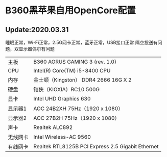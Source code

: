 # B360黑苹果自用OpenCore配置




## Update:2020.03.31
睡眠正常，Wi-Fi正常，2.5G网卡正常，蓝牙正常，USB接口正常
隔空投送有问题，双显示器偶尔有问题

<table>
   <tr>
        <td>主板</td>
        <td>B360 AORUS GAMING 3 (rev. 1.0) </td>
   </tr>
   <tr>
        <td>CPU</td>
        <td>Intel(R) Core(TM) i5-8400 CPU</td>
   </tr>
   <tr>
        <td>内存</td>
        <td>金士顿（Kingston） DDR4 2666 16G X 2</td>
   </tr>
   <tr>
        <td>硬盘</td>
        <td>铠侠（KIOXIA）RC10 500G </td>
   </tr>
   <tr>
        <td>显卡</td>
        <td>Intel UHD Graphics 630</td>
   </tr>
   <tr>
        <td>显示器1</td>
        <td>AOC 24B2XH 75Hz（1920 x 1080）</td>
   </tr>
   <tr>
        <td>显示器2</td>
        <td>AOC 27B2H 75Hz（1920 x 1080）</td>
   </tr>
   <tr>
        <td>声卡</td>
        <td>Realtek ALC892</td>
   </tr>
   <tr>
        <td>无线网卡</td>
        <td>Intel Wireless-AC 9560</td>
   </tr>
    <tr>
        <td>有线网卡</td>
        <td>Realtek RTL8125B PCI Express 2.5 Gigabit Ethernet</td>
   </tr>
</table>